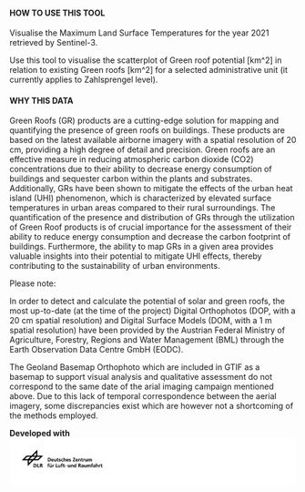 #### HOW TO USE THIS TOOL

Visualise the Maximum Land Surface Temperatures for the year 2021 retrieved by Sentinel-3.

Use this tool to visualise the scatterplot of Green roof potential [km^2] in relation to existing Green roofs [km^2] for a selected administrative unit (it currently applies to Zahlsprengel level).


#### WHY THIS DATA

Green Roofs (GR) products are a cutting-edge solution for mapping and quantifying the presence of green roofs on buildings. These products are based on the latest available airborne imagery with a spatial resolution of 20 cm, providing a high degree of detail and precision. Green roofs are an effective measure in reducing atmospheric carbon dioxide (CO2) concentrations due to their ability to decrease energy consumption of buildings and sequester carbon within the plants and substrates. Additionally, GRs have been shown to mitigate the effects of the urban heat island (UHI) phenomenon, which is characterized by elevated surface temperatures in urban areas compared to their rural surroundings. The quantification of the presence and distribution of GRs through the utilization of Green Roof products is of crucial importance for the assessment of their ability to reduce energy consumption and decrease the carbon footprint of buildings. Furthermore, the ability to map GRs in a given area provides valuable insights into their potential to mitigate UHI effects, thereby contributing to the sustainability of urban environments.

Please note:

In order to detect and calculate the potential of solar and green roofs, the most up-to-date (at the time of the project) Digital Orthophotos (DOP, with a 20 cm spatial resolution) and Digital Surface Models (DOM, with a 1 m spatial resolution) have been provided by the Austrian Federal Ministry of Agriculture, Forestry, Regions and Water Management (BML) through the Earth Observation Data Centre GmbH (EODC).

The Geoland Basemap Orthophoto which are included in GTIF as a basemap to support visual analysis and qualitative assessment do not correspond to the same date of the arial imaging campaign mentioned above. Due to this lack of temporal correspondence between the aerial imagery, some discrepancies exist which are however not a shortcoming of the methods employed.

**Developed with**  
![](https://raw.githubusercontent.com/eurodatacube/eodash-assets/main/collections/gtif-logos/dlr_row.jpg)
